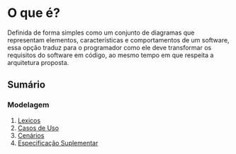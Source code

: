 # O que é?

Definida de forma simples como um conjunto de diagramas que representam elementos, características e comportamentos de um software, essa opção traduz para o programador como ele deve transformar os requisitos do software em código, ao mesmo tempo em que respeita a arquitetura proposta.

## Sumário

### Modelagem

1.  [Lexicos](Modelagem/Lexicos.md)
2.  [Casos de Uso](Modelagem/UserCases.md)
3.  [Cenários](Modelagem/Cenarios.md)
4.  [Especificação Suplementar](Modelagem/EspecificacaoSuplementar.md)

